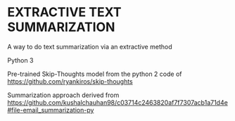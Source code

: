# EXTRACTIVE TEXT SUMMARIZATION
A way to do text summarization via an extractive method

Python 3

Pre-trained Skip-Thoughts model from the python 2 code of https://github.com/ryankiros/skip-thoughts

Summarization approach derived from https://github.com/kushalchauhan98/c03714c2463820af7f7307acb1a71d4e#file-email_summarization-py
